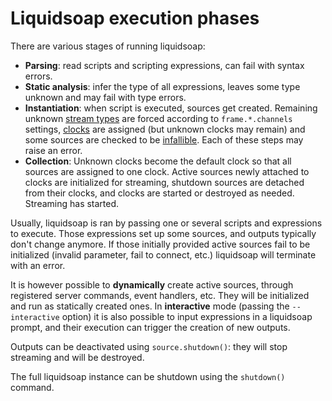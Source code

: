Liquidsoap execution phases
===========================
There are various stages of running liquidsoap:

* **Parsing**: read scripts and scripting expressions, can fail with syntax errors.
* **Static analysis**: infer the type of all expressions, leaves some type unknown and may fail with type errors.
* **Instantiation**: when script is executed, sources get created. Remaining unknown [stream types](stream_contents.html) are forced according to `frame.*.channels` settings, [clocks](clock.html) are assigned (but unknown clocks may remain) and some sources are checked to be [infallible](source.htmls). Each of these steps may raise an error.
* **Collection**: Unknown clocks become the default clock so that all sources are assigned to one clock. Active sources newly attached to clocks are initialized for streaming, shutdown sources are detached from their clocks, and clocks are started or destroyed as needed. Streaming has started.

Usually, liquidsoap is ran by passing one or several scripts and expressions to execute. Those expressions set up some sources, and outputs typically don't change anymore. If those initially provided active sources fail to be initialized (invalid parameter, fail to connect, etc.) liquidsoap will terminate with an error.

It is however possible to **dynamically** create active sources,
through registered server commands, event handlers, etc.
They will be initialized and run as statically created ones.
In **interactive** mode (passing the `--interactive` option)
it is also possible to input expressions in a liquidsoap prompt,
and their execution can trigger the creation of new outputs.

Outputs can be deactivated using `source.shutdown()`:
they will stop streaming and will be destroyed.

The full liquidsoap instance
can be shutdown using the `shutdown()` command.


